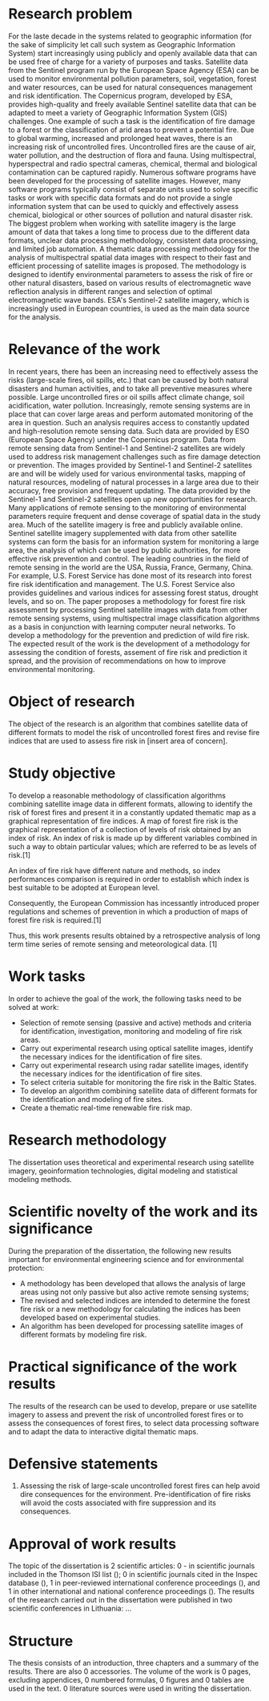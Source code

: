# Research problem

For the laste decade in the systems related to geographic information (for the sake of simplicity let call such system as Geographic Information System) start increasingly using publicly and openly available data that can be used free of charge for a variety of purposes and tasks. Satellite data from the Sentinel program run by the European Space Agency (ESA) can be used to monitor environmental pollution parameters, soil, vegetation, forest and water resources, can be used for natural consequences management and risk identification.
The Copernicus program, developed by ESA, provides high-quality and freely available Sentinel satellite data that can be adapted to meet a variety of Geographic Information System (GIS) challenges. One example of such a task is the identification of fire damage to a forest or the classification of arid areas to prevent a potential fire.
Due to global warming, increased and prolonged heat waves, there is an increasing risk of uncontrolled fires. Uncontrolled fires are the cause of air, water pollution, and the destruction of flora and fauna.
Using multispectral, hyperspectral and radio spectral cameras, chemical, thermal and biological contamination can be captured rapidly.
Numerous software programs have been developed for the processing of satellite images. However, many software programs typically consist of separate units used to solve specific tasks or work with specific data formats and do not provide a single information system that can be used to quickly and effectively assess chemical, biological or other sources of pollution and natural disaster risk. The biggest problem when working with satellite imagery is the large amount of data that takes a long time to process due to the different data formats, unclear data processing methodology, consistent data processing, and limited job automation.
A thematic data processing methodology for the analysis of multispectral spatial data images with respect to their fast and efficient processing of satellite images is proposed. The methodology is designed to identify environmental parameters to assess the risk of fire or other natural disasters, based on various results of electromagnetic wave reflection analysis in different ranges and selection of optimal electromagnetic wave bands. ESA's Sentinel-2 satellite imagery, which is increasingly used in European countries, is used as the main data source for the analysis.

# Relevance of the work

In recent years, there has been an increasing need to effectively assess the risks (large-scale fires, oil spills, etc.) that can be caused by both natural disasters and human activities, and to take all preventive measures where possible. Large uncontrolled fires or oil spills affect climate change, soil acidification, water pollution. Increasingly, remote sensing systems are in place that can cover large areas and perform automated monitoring of the area in question.
Such an analysis requires access to constantly updated and high-resolution remote sensing data. Such data are provided by ESO (European Space Agency) under the Copernicus program. Data from remote sensing data from Sentinel-1 and Sentinel-2 satellites are widely used to address risk management challenges such as fire damage detection or prevention. The images provided by Sentinel-1 and Sentinel-2 satellites are and will be widely used for various environmental tasks, mapping of natural resources, modeling of natural processes in a large area due to their accuracy, free provision and frequent updating. The data provided by the Sentinel-1 and Sentinel-2 satellites open up new opportunities for research.
Many applications of remote sensing to the monitoring of environmental parameters require frequent and dense coverage of spatial data in the study area. Much of the satellite imagery is free and publicly available online. Sentinel satellite imagery supplemented with data from other satellite systems can form the basis for an information system for monitoring a large area, the analysis of which can be used by public authorities, for more effective risk prevention and control.
The leading countries in the field of remote sensing in the world are the USA, Russia, France, Germany, China. For example, U.S. Forest Service has done most of its research into forest fire risk identification and management. The U.S. Forest Service also provides guidelines and various indices for assessing forest status, drought levels, and so on.
The paper proposes a methodology for forest fire risk assessment by processing Sentinel satellite images with data from other remote sensing systems, using multispectral image classification algorithms as a basis in conjunction with learning computer neural networks. To develop a methodology for the prevention and prediction of wild fire risk.
The expected result of the work is the development of a methodology for assessing the condition of forests, assement of fire risk and prediction it spread, and the provision of recommendations on how to improve environmental monitoring.

# Object of research

The object of the research is an algorithm that combines satellite data of different formats to model the risk of uncontrolled forest fires and revise fire indices that are used to assess fire risk in [insert area of concern].

# Study objective

To develop a reasonable methodology of classification algorithms combining satellite image data in different formats, allowing to identify the risk of forest fires and present it in a constantly updated thematic map as a graphical representation of fire indices. A map of forest fire risk is the graphical representation of a collection of levels of risk obtained by an
index of risk. An index of risk is made up by different variables combined in such a way to obtain particular values; which are referred to be as levels of risk.[1] 

An index of fire risk have different nature and methods, so index performances comparison is required in order to establish which index is best suitable to be adopted at European level.

Consequently, the European Commission has incessantly introduced proper regulations and schemes of prevention in which a production of maps of forest fire risk is required.[1]

Thus, this work presents results obtained by a
retrospective analysis of long term time series of remote sensing and meteorological data. [1]

# Work tasks

In order to achieve the goal of the work, the following tasks need to be solved at work:
- Selection of remote sensing (passive and active) methods and criteria for identification, investigation, monitoring and modeling of fire risk areas.
- Carry out experimental research using optical satellite images, identify the necessary indices for the identification of fire sites.
- Carry out experimental research using radar satellite images, identify the necessary indices for the identification of fire sites.
- To select criteria suitable for monitoring the fire risk in the Baltic States.
- To develop an algorithm combining satellite data of different formats for the identification and modeling of fire sites.
- Create a thematic real-time renewable fire risk map.

# Research methodology

The dissertation uses theoretical and experimental research using satellite imagery, geoinformation technologies, digital modeling and statistical modeling methods.

# Scientific novelty of the work and its significance

During the preparation of the dissertation, the following new results important for environmental engineering science and for environmental protection:
- A methodology has been developed that allows the analysis of large areas using not only passive but also active remote sensing systems;
- The revised and selected indices are intended to determine the forest fire risk or a new methodology for calculating the indices has been developed based on experimental studies.
- An algorithm has been developed for processing satellite images of different formats by modeling fire risk.

# Practical significance of the work results

The results of the research can be used to develop, prepare or use satellite imagery to assess and prevent the risk of uncontrolled forest fires or to assess the consequences of forest fires, to select data processing software and to adapt the data to interactive digital thematic maps.

# Defensive statements

1. Assessing the risk of large-scale uncontrolled forest fires can help avoid dire consequences for the environment. Pre-identification of fire risks will avoid the costs associated with fire suppression and its consequences.

# Approval of work results

The topic of the dissertation is 2 scientific articles: 0 - in scientific journals included in the Thomson ISI list (); 0 in scientific journals cited in the Inspec database (), 1 in peer-reviewed international conference proceedings (), and 1 in other international and national conference proceedings ().
The results of the research carried out in the dissertation were published in two scientific conferences in Lithuania: ...

# Structure

The thesis consists of an introduction, three chapters and a summary of the results. There are also 0 accessories.
The volume of the work is 0 pages, excluding appendices, 0 numbered formulas, 0 figures and 0 tables are used in the text. 0 literature sources were used in writing the dissertation.



